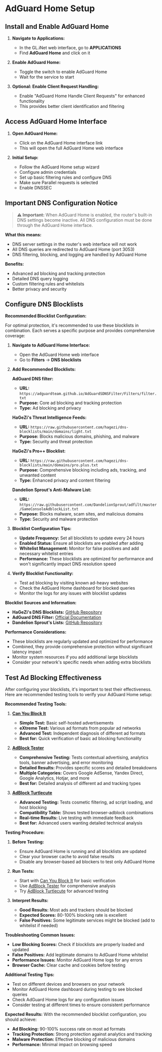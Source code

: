 # AdGuard Home Setup

## Install and Enable AdGuard Home

1. **Navigate to Applications:**
   - In the GL.iNet web interface, go to **APPLICATIONS**
   - Find **AdGuard Home** and click on it

2. **Enable AdGuard Home:**
   - Toggle the switch to enable AdGuard Home
   - Wait for the service to start

3. **Optional: Enable Client Request Handling:**
   - Enable "AdGuard Home Handle Client Requests" for enhanced functionality
   - This provides better client identification and filtering

## Access AdGuard Home Interface

1. **Open AdGuard Home:**
   - Click on the AdGuard Home interface link
   - This will open the full AdGuard Home web interface

2. **Initial Setup:**
   - Follow the AdGuard Home setup wizard
   - Configure admin credentials
   - Set up basic filtering rules and configure DNS
   - Make sure Parallel requests is selected
   - Enable DNSSEC

## Important DNS Configuration Notice

> **⚠️ Important:** When AdGuard Home is enabled, the router's built-in DNS settings become inactive. All DNS configuration must be done through the AdGuard Home interface.

**What this means:**
- DNS server settings in the router's web interface will not work
- All DNS queries are redirected to AdGuard Home (port 3053)
- DNS filtering, blocking, and logging are handled by AdGuard Home

**Benefits:**
- Advanced ad blocking and tracking protection
- Detailed DNS query logging
- Custom filtering rules and whitelists
- Better privacy and security

## Configure DNS Blocklists

**Recommended Blocklist Configuration:**

For optimal protection, it's recommended to use these blocklists in combination. Each serves a specific purpose and provides comprehensive coverage:

1. **Navigate to AdGuard Home Interface:**
   - Open the AdGuard Home web interface
   - Go to **Filters** → **DNS blocklists**

2. **Add Recommended Blocklists:**

   **AdGuard DNS filter:**
   - **URL:** `https://adguardteam.github.io/AdGuardSDNSFilter/Filters/filter.txt`
   - **Purpose:** Core ad blocking and tracking protection
   - **Type:** Ad blocking and privacy

   **HaGeZi's Threat Intelligence Feeds:**
   - **URL:** `https://raw.githubusercontent.com/hagezi/dns-blocklists/main/domains/light.txt`
   - **Purpose:** Blocks malicious domains, phishing, and malware
   - **Type:** Security and threat protection

   **HaGeZi's Pro++ Blocklist:**
   - **URL:** `https://raw.githubusercontent.com/hagezi/dns-blocklists/main/domains/pro.plus.txt`
   - **Purpose:** Comprehensive blocking including ads, tracking, and unwanted content
   - **Type:** Enhanced privacy and content filtering

   **Dandelion Sprout's Anti-Malware List:**
   - **URL:** `https://raw.githubusercontent.com/DandelionSprout/adfilt/master/GameConsoleAdblockList.txt`
   - **Purpose:** Blocks malware, scam sites, and malicious domains
   - **Type:** Security and malware protection

3. **Blocklist Configuration Tips:**
   - **Update Frequency:** Set all blocklists to update every 24 hours
   - **Enabled Status:** Ensure all blocklists are enabled after adding
   - **Whitelist Management:** Monitor for false positives and add necessary whitelist entries
   - **Performance:** These blocklists are optimized for performance and won't significantly impact DNS resolution speed

4. **Verify Blocklist Functionality:**
   - Test ad blocking by visiting known ad-heavy websites
   - Check the AdGuard Home dashboard for blocked queries
   - Monitor the logs for any issues with blocklist updates

**Blocklist Sources and Information:**
- **HaGeZi's DNS Blocklists:** [GitHub Repository](https://github.com/hagezi/dns-blocklists)
- **AdGuard DNS Filter:** [Official Documentation](https://adguard-dns.io/en/public-dns.html)
- **Dandelion Sprout's Lists:** [GitHub Repository](https://github.com/DandelionSprout/adfilt)

**Performance Considerations:**
- These blocklists are regularly updated and optimized for performance
- Combined, they provide comprehensive protection without significant latency impact
- Monitor system resources if you add additional large blocklists
- Consider your network's specific needs when adding extra blocklists

## Test Ad Blocking Effectiveness

After configuring your blocklists, it's important to test their effectiveness. Here are recommended testing tools to verify your AdGuard Home setup:

**Recommended Testing Tools:**

1. **[Can You Block It](https://canyoublockit.com/)**
   - **Simple Test:** Basic self-hosted advertisements
   - **eXtreme Test:** Various ad formats from popular ad networks
   - **Advanced Test:** Independent diagnosis of different ad formats
   - **Best for:** Quick verification of basic ad blocking functionality

2. **[AdBlock Tester](https://adblock-tester.com/)**
   - **Comprehensive Testing:** Tests contextual advertising, analytics tools, banner advertising, and error monitoring
   - **Detailed Results:** Provides specific scores and detailed breakdowns
   - **Multiple Categories:** Covers Google AdSense, Yandex Direct, Google Analytics, Hotjar, and more
   - **Best for:** Detailed analysis of different ad and tracking types

3. **[AdBlock Turtlecute](https://adblock.turtlecute.org/)**
   - **Advanced Testing:** Tests cosmetic filtering, ad script loading, and host blocking
   - **Compatibility Table:** Shows tested browser-adblock combinations
   - **Real-time Results:** Live testing with immediate feedback
   - **Best for:** Advanced users wanting detailed technical analysis

**Testing Procedure:**

1. **Before Testing:**
   - Ensure AdGuard Home is running and all blocklists are updated
   - Clear your browser cache to avoid false results
   - Disable any browser-based ad blockers to test only AdGuard Home

2. **Run Tests:**
   - Start with [Can You Block It](https://canyoublockit.com/) for basic verification
   - Use [AdBlock Tester](https://adblock-tester.com/) for comprehensive analysis
   - Try [AdBlock Turtlecute](https://adblock.turtlecute.org/) for advanced testing

3. **Interpret Results:**
   - **Good Results:** Most ads and trackers should be blocked
   - **Expected Scores:** 80-100% blocking rate is excellent
   - **False Positives:** Some legitimate services might be blocked (add to whitelist if needed)

**Troubleshooting Common Issues:**

- **Low Blocking Scores:** Check if blocklists are properly loaded and updated
- **False Positives:** Add legitimate domains to AdGuard Home whitelist
- **Performance Issues:** Monitor AdGuard Home logs for any errors
- **Browser Cache:** Clear cache and cookies before testing

**Additional Testing Tips:**

- Test on different devices and browsers on your network
- Monitor AdGuard Home dashboard during testing to see blocked queries
- Check AdGuard Home logs for any configuration issues
- Consider testing at different times to ensure consistent performance

**Expected Results:**
With the recommended blocklist configuration, you should achieve:
- **Ad Blocking:** 90-100% success rate on most ad formats
- **Tracking Protection:** Strong protection against analytics and tracking
- **Malware Protection:** Effective blocking of malicious domains
- **Performance:** Minimal impact on browsing speed